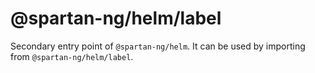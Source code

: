 # @spartan-ng/helm/label

Secondary entry point of `@spartan-ng/helm`. It can be used by importing from `@spartan-ng/helm/label`.
